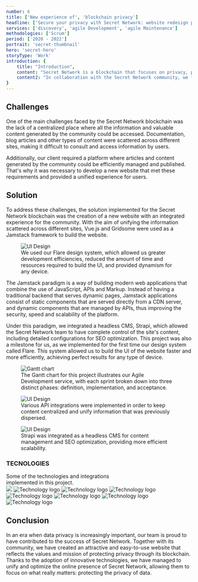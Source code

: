 ```yaml
---
number: 6
title: ['New experience of', 'blockchain privacy']
headline: ['Secure your privacy with Secret Network: website redesign powered', 'by Jamstack and the debut of our Flare design system.']
services: ['discovery', 'agile Development', 'agile Maintenance']
methodologies: ['Scrum']
period: ['2020 - 2022']
portrait: 'secret-thumbnail'
hero: 'secret-hero'
storyType: 'Work'
introduction: {
    title: "Introduction",
    content: "Secret Network is a blockchain that focuses on privacy, providing users with the ability to keep their data under control.",
    content2: "In collaboration with the Secret Network community, we face the challenge of creating a new brand and website that reflects the values and principles that the organization defends, giving users complete control over the experience they want to have when using Secret Network."
}
---
```


<div>
    <h2>Challenges</h2>
    <p>One of the main challenges faced by the Secret Network blockchain was the lack of a centralized place where all the information and valuable content generated by the community could be accessed. Documentation, blog articles and other types of content were scattered across different sites, making it difficult to consult and access information by users.</p>
    <p>Additionally, our client required a platform where articles and content generated by the community could be efficiently managed and published. That's why it was necessary to develop a new website that met these requirements and provided a unified experience for users.</p>
</div>
<div>
    <h2>Solution</h2>
    <p>To address these challenges, the solution implemented for the Secret Network blockchain was the creation of a new website with an integrated experience for the community. With the aim of unifying the information scattered across different sites, Vue.js and Gridsome were used as a Jamstack framework to build the website.</p>
</div>
<div>
    <figure>
        <img src="/work/secret-figure1.jpg" alt="UI Design"/>
        <figcaption class="story_story__mainContent__caption__IQRnS">We used our Flare design system, which allowed us greater development efficiencies, reduced the amount of time and resources required to build the UI, and provided dynamism for any device.</figcaption>
    </figure>    
</div>
<div>
    <p>The Jamstack paradigm is a way of building modern web applications that combine the use of JavaScript, APIs and Markup. Instead of having a traditional backend that serves dynamic pages, Jamstack applications consist of static components that are served directly from a CDN server, and dynamic components that are managed by APIs, thus improving the security, speed and scalability of the platform.</p>
    <p>Under this paradigm, we integrated a headless CMS, Strapi, which allowed the Secret Network team to have complete control of the site's content, including detailed configurations for SEO optimization. This project was also a milestone for us, as we implemented for the first time our design system called Flare. This system allowed us to build the UI of the website faster and more efficiently, achieving perfect results for any type of device.</p>
</div>
<div class="story_story__mainContent__gantt__TErEp">
    <figure>
        <img src="/work/project-chart-en--double.svg" alt="Gantt chart"/>
        <figcaption class="story_story__mainContent__caption__IQRnS">The Gantt chart for this project illustrates our Agile Development service, with each sprint broken down into three distinct phases: definition, implementation, and acceptance.</figcaption>
    </figure>
</div>
<div>
    <figure>
        <img src="/work/secret-figure2.jpg" alt="UI Design"/>
        <figcaption class="story_story__mainContent__caption__IQRnS">Various API integrations were implemented in order to keep content centralized and unify information that was previously dispersed.</figcaption>
    </figure>    
</div>
<div>
    <figure>
        <img src="/work/secret-figure3.jpg" alt="UI Design"/>
        <figcaption class="story_story__mainContent__caption__IQRnS">Strapi was integrated as a headless CMS for content management and SEO optimization, providing more efficient scalability.</figcaption>
    </figure>    
</div>
<div class="story_story__mainContent__technologies__v5XXm">
    <div>
        <h3>TECNOLOGIES</h3>
        <span>Some of the technologies and integrations<br/>implemented in this project.</span>
    </div>   
    <div class="story_story__mainContent__technologies__images__6NSg5">
        <div>
        <img src="/technologies/html.svg"/>
            <img src="/technologies/css.svg" alt="Technology logo"/>
            <img src="/technologies/javascript.svg" alt="Technology logo"/>
            <img src="/technologies/typescript.svg" alt="Technology logo"/>
        </div>
        <div>
            <img src="/technologies/vue.svg" alt="Technology logo"/>
            <img src="/technologies/gridsom.svg" alt="Technology logo"/>
            <img src="/technologies/github.svg" alt="Technology logo"/>
            <img src="/technologies/strapi.svg" class="story_story__mainContent__technologies__images__large__KxVD1" alt="Technology logo"/>
        </div>
    </div>     
</div>
<div>
    <h2>Conclusion</h2>
    <p>In an era when data privacy is increasingly important, our team is proud to have contributed to the success of Secret Network. Together with its community, we have created an attractive and easy-to-use website that reflects the values and mission of protecting privacy through its blockchain. Thanks to the adoption of innovative technologies, we have managed to unify and optimize the online presence of Secret Network, allowing them to focus on what really matters: protecting the privacy of data.</p>
</div>